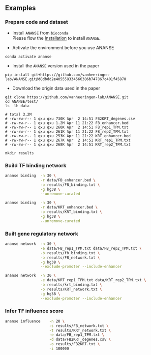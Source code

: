 ## Examples

### Prepare code and dataset
* Install `ANANSE` from `bioconda`  
Please flow the [Installation](installation.md) to install `ANANSE`.

* Activate the environment before you use ANANSE  
```
conda activate ananse
```

* Install the `ANANSE` version used in the paper  
```
pip install git+https://github.com/vanheeringen-lab/ANANSE.git@d8dbdd2e405558334566386b747867c401f45870
```

* Download the origin data used in the paper  
```
git clone https://github.com/vanheeringen-lab/ANANSE.git
cd ANANSE/test/
ls -lh data     

# total 3.2M
# -rw-rw-r-- 1 qxu qxu 730K Apr  2 14:51 FB2KRT_degenes.csv
# -rw-rw-r-- 1 qxu qxu 1.2M Apr 11 21:22 FB_enhancer.bed
# -rw-rw-r-- 1 qxu qxu 260K Apr  2 14:51 FB_rep1_TPM.txt
# -rw-rw-r-- 1 qxu qxu 261K Apr 11 21:22 FB_rep2_TPM.txt
# -rw-rw-r-- 1 qxu qxu 253K Apr 11 21:22 KRT_enhancer.bed
# -rw-rw-r-- 1 qxu qxu 267K Apr  2 14:51 KRT_rep1_TPM.txt
# -rw-rw-r-- 1 qxu qxu 268K Apr  2 14:51 KRT_rep2_TPM.txt

mkdir results
```

### Build TF binding network

``` bash
ananse binding  -n 30 \
                -r data/FB_enhancer.bed \
                -o results/FB_binding.txt \
                -g hg38 \
                --unremove-curated

ananse binding  -n 30 \
                -r data/KRT_enhancer.bed \
                -o results/KRT_binding.txt \
                -g hg38 \
                --unremove-curated
```

### Built gene regulatory network

``` bash
ananse network  -n 30 \
                -e data/FB_rep1_TPM.txt data/FB_rep2_TPM.txt \
                -b results/fb_binding.txt \
                -o results/FB_network.txt \
                -g hg38 \
                --exclude-promoter --include-enhancer

ananse network  -n 30 \
                -e data/KRT_rep1_TPM.txt data/KRT_rep2_TPM.txt \
                -b results/krt_binding.txt \
                -o results/KRT_network.txt \
                -g hg38 \
                --exclude-promoter --include-enhancer
```

### Infer TF influence score

``` bash
ananse influence    -n 20 \
                    -s results/FB_network.txt \
                    -t results/KRT_network.txt \
                    -e data/FB_rep1_TPM.txt \
                    -d data/FB2KRT_degenes.csv \
                    -o results/FB2KRT.txt \
                    -i 100000 
```
